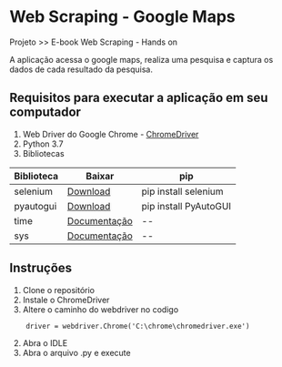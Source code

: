 # Web Scraping - Google Maps
Projeto >> E-book Web Scraping - Hands on

A aplicação acessa o google maps, realiza uma pesquisa e captura os dados de cada resultado da pesquisa.

## Requisitos para executar a aplicação em seu computador
1. Web Driver do Google Chrome - [ChromeDriver](http://chromedriver.chromium.org/downloads)
2. Python 3.7
3. Bibliotecas

Biblioteca    | Baixar        | pip
------------- | ------------- | ---------
selenium      | [Download](https://pypi.org/project/selenium/)                       | pip install selenium
pyautogui     | [Download](https://pyautogui.readthedocs.io/en/latest/install.html)  | pip install PyAutoGUI
time          | [Documentação](https://docs.python.org/3/library/time.html)          | --
sys           | [Documentação](https://docs.python.org/3/library/sys.html)           | --

## Instruções
1. Clone o repositório
2. Instale o ChromeDriver
3. Altere o caminho do webdriver no codigo
~~~
    driver = webdriver.Chrome('C:\chrome\chromedriver.exe')
~~~
2. Abra o IDLE
3. Abra o arquivo .py e execute
